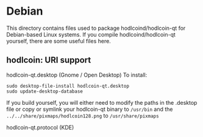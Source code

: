 
Debian
====================
This directory contains files used to package hodlcoind/hodlcoin-qt
for Debian-based Linux systems. If you compile hodlcoind/hodlcoin-qt yourself, there are some useful files here.

## hodlcoin: URI support ##


hodlcoin-qt.desktop  (Gnome / Open Desktop)
To install:

	sudo desktop-file-install hodlcoin-qt.desktop
	sudo update-desktop-database

If you build yourself, you will either need to modify the paths in
the .desktop file or copy or symlink your hodlcoin-qt binary to `/usr/bin`
and the `../../share/pixmaps/hodlcoin128.png` to `/usr/share/pixmaps`

hodlcoin-qt.protocol (KDE)

